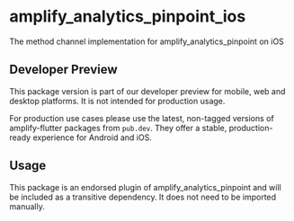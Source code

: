 # amplify_analytics_pinpoint_ios

The method channel implementation for amplify_analytics_pinpoint on iOS

## Developer Preview

This package version is part of our developer preview for mobile, web and desktop platforms. It is not intended for production usage. 

For production use cases please use the latest, non-tagged versions of amplify-flutter packages from `pub.dev`. They offer a stable, production-ready experience for Android and iOS.

## Usage

This package is an endorsed plugin of amplify_analytics_pinpoint and will be included as a transitive dependency. It does not need to be imported manually.

